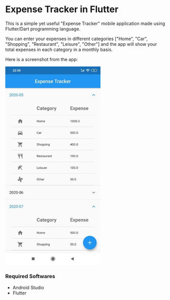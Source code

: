 # Expense Tracker in Flutter

This is a simple yet useful "Expense Tracker" mobile application made using Flutter/Dart programming language.

You can enter your expenses in different categories ["Home", "Car", "Shopping", "Restaurant", "Leisure", "Other"] and the app will show your total expenses in each category in a monthly basis. 

Here is a screenshot from the app:



<img src="screenshots/expense_tracker_screenshot.jpg" width="300" >

### Required Softwares

- Android Studio
- Flutter

